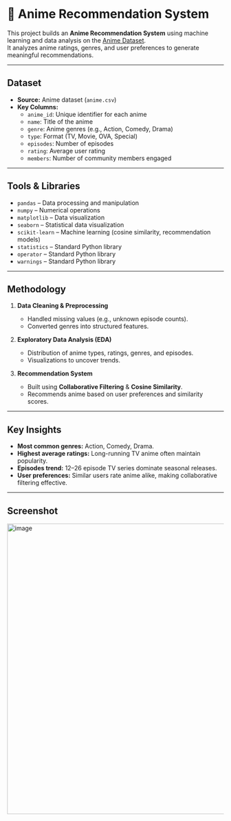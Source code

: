 # 🎥 Anime Recommendation System

This project builds an **Anime Recommendation System** using machine learning and data analysis on the [Anime Dataset](anime.csv).  
It analyzes anime ratings, genres, and user preferences to generate meaningful recommendations.  

---

## Dataset
- **Source:** Anime dataset (`anime.csv`)  
- **Key Columns:**
  - `anime_id`: Unique identifier for each anime  
  - `name`: Title of the anime  
  - `genre`: Anime genres (e.g., Action, Comedy, Drama)  
  - `type`: Format (TV, Movie, OVA, Special)  
  - `episodes`: Number of episodes  
  - `rating`: Average user rating  
  - `members`: Number of community members engaged  
---

## Tools & Libraries

- `pandas` – Data processing and manipulation  
- `numpy` – Numerical operations  
- `matplotlib` – Data visualization  
- `seaborn` – Statistical data visualization  
- `scikit-learn` – Machine learning (cosine similarity, recommendation models)  
- `statistics` – Standard Python library 
- `operator` – Standard Python library  
- `warnings` – Standard Python library  

---

## Methodology
1. **Data Cleaning & Preprocessing**  
   - Handled missing values (e.g., unknown episode counts).  
   - Converted genres into structured features.  

2. **Exploratory Data Analysis (EDA)**  
   - Distribution of anime types, ratings, genres, and episodes.  
   - Visualizations to uncover trends.  

3. **Recommendation System**  
   - Built using **Collaborative Filtering** & **Cosine Similarity**.  
   - Recommends anime based on user preferences and similarity scores.  

---

## Key Insights
- **Most common genres:** Action, Comedy, Drama.  
- **Highest average ratings:** Long-running TV anime often maintain popularity.  
- **Episodes trend:** 12–26 episode TV series dominate seasonal releases.  
- **User preferences:** Similar users rate anime alike, making collaborative filtering effective.  

---
## Screenshot
<img width="1420" height="676" alt="image" src="https://github.com/user-attachments/assets/70de63f0-6609-4c1f-9337-c7e0dccfc53f" />

